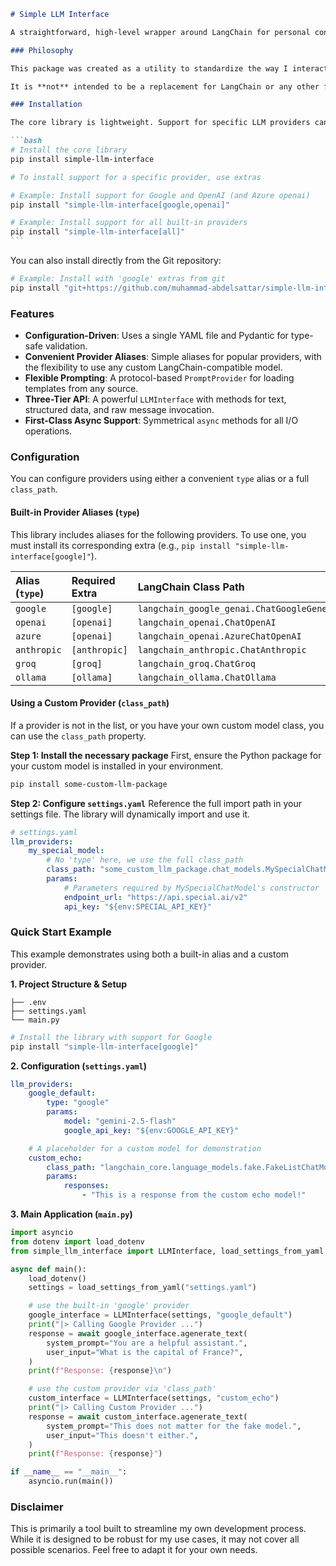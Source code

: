 ````markdown
# Simple LLM Interface

A straightforward, high-level wrapper around LangChain for personal convenience.

### Philosophy

This package was created as a utility to standardize the way I interact with Large Language Models in my higher-level projects. It provides a clean, validated, and repeatable pattern for common LLM tasks.

It is **not** intended to be a replacement for LangChain or any other framework. Instead, it's a thin, opinionated layer that bundles configuration, prompt management, and execution into a simple interface that suits a specific workflow.

### Installation

The core library is lightweight. Support for specific LLM providers can be installed as "extras".

```bash
# Install the core library
pip install simple-llm-interface

# To install support for a specific provider, use extras

# Example: Install support for Google and OpenAI (and Azure openai)
pip install "simple-llm-interface[google,openai]"

# Example: Install support for all built-in providers
pip install "simple-llm-interface[all]"
```
````

You can also install directly from the Git repository:

```bash
# Example: Install with 'google' extras from git
pip install "git+https://github.com/muhammad-abdelsattar/simple-llm-interface.git#egg=simple-llm-interface[google]"
```

### Features

- **Configuration-Driven**: Uses a single YAML file and Pydantic for type-safe validation.
- **Convenient Provider Aliases**: Simple aliases for popular providers, with the flexibility to use any custom LangChain-compatible model.
- **Flexible Prompting**: A protocol-based `PromptProvider` for loading templates from any source.
- **Three-Tier API**: A powerful `LLMInterface` with methods for text, structured data, and raw message invocation.
- **First-Class Async Support**: Symmetrical `async` methods for all I/O operations.

### Configuration

You can configure providers using either a convenient `type` alias or a full `class_path`.

#### Built-in Provider Aliases (`type`)

This library includes aliases for the following providers. To use one, you must install its corresponding extra (e.g., `pip install "simple-llm-interface[google]"`).

| Alias (`type`) | Required Extra | LangChain Class Path                            |
| :------------- | :------------- | :---------------------------------------------- |
| `google`       | `[google]`     | `langchain_google_genai.ChatGoogleGenerativeAI` |
| `openai`       | `[openai]`     | `langchain_openai.ChatOpenAI`                   |
| `azure`        | `[openai]`     | `langchain_openai.AzureChatOpenAI`              |
| `anthropic`    | `[anthropic]`  | `langchain_anthropic.ChatAnthropic`             |
| `groq`         | `[groq]`       | `langchain_groq.ChatGroq`                       |
| `ollama`       | `[ollama]`     | `langchain_ollama.ChatOllama`                   |

#### Using a Custom Provider (`class_path`)

If a provider is not in the list, or you have your own custom model class, you can use the `class_path` property.

**Step 1: Install the necessary package**
First, ensure the Python package for your custom model is installed in your environment.

```bash
pip install some-custom-llm-package
```

**Step 2: Configure `settings.yaml`**
Reference the full import path in your settings file. The library will dynamically import and use it.

```yaml
# settings.yaml
llm_providers:
    my_special_model:
        # No 'type' here, we use the full class_path
        class_path: "some_custom_llm_package.chat_models.MySpecialChatModel"
        params:
            # Parameters required by MySpecialChatModel's constructor
            endpoint_url: "https://api.special.ai/v2"
            api_key: "${env:SPECIAL_API_KEY}"
```

### Quick Start Example

This example demonstrates using both a built-in alias and a custom provider.

**1. Project Structure & Setup**

```my_project/
├── .env
├── settings.yaml
└── main.py
```

```bash
# Install the library with support for Google
pip install "simple-llm-interface[google]"
```

**2. Configuration (`settings.yaml`)**

```yaml
llm_providers:
    google_default:
        type: "google"
        params:
            model: "gemini-2.5-flash"
            google_api_key: "${env:GOOGLE_API_KEY}"

    # A placeholder for a custom model for demonstration
    custom_echo:
        class_path: "langchain_core.language_models.fake.FakeListChatModel"
        params:
            responses:
                - "This is a response from the custom echo model!"
```

**3. Main Application (`main.py`)**

```python
import asyncio
from dotenv import load_dotenv
from simple_llm_interface import LLMInterface, load_settings_from_yaml

async def main():
    load_dotenv()
    settings = load_settings_from_yaml("settings.yaml")

    # use the built-in 'google' provider
    google_interface = LLMInterface(settings, "google_default")
    print("|> Calling Google Provider ...")
    response = await google_interface.agenerate_text(
        system_prompt="You are a helpful assistant.",
        user_input="What is the capital of France?",
    )
    print(f"Response: {response}\n")

    # use the custom provider via 'class_path'
    custom_interface = LLMInterface(settings, "custom_echo")
    print("|> Calling Custom Provider ...")
    response = await custom_interface.agenerate_text(
        system_prompt="This does not matter for the fake model.",
        user_input="This doesn't either.",
    )
    print(f"Response: {response}")

if __name__ == "__main__":
    asyncio.run(main())
```

### Disclaimer

This is primarily a tool built to streamline my own development process. While it is designed to be robust for my use cases, it may not cover all possible scenarios. Feel free to adapt it for your own needs.
